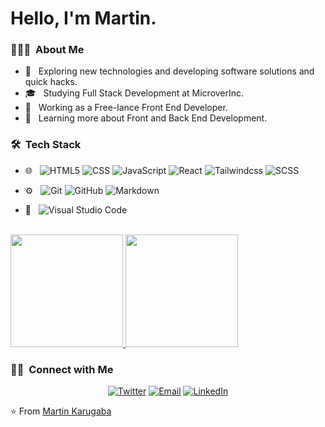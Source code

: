 # Hello, I'm Martin.

<!--
**martinkarugaba/martinkarugaba** is a ✨ _special_ ✨ repository because its `README.md` (this file) appears on your GitHub profile.

Here are some ideas to get you started:

- 🔭 I’m currently working on ...
- 🌱 I’m currently learning ...
- 👯 I’m looking to collaborate on ...
- 🤔 I’m looking for help with ...
- 💬 Ask me about ...
- 📫 How to reach me: ...
- 😄 Pronouns: ...
- ⚡ Fun fact: ...
-->

<h3> 👨🏻‍💻 &nbsp;About Me </h3>

- 🤔 &nbsp; Exploring new technologies and developing software solutions and quick hacks.
- 🎓 &nbsp; Studying Full Stack Development at MicroverInc.
- 💼 &nbsp; Working as a Free-lance Front End Developer.
- 🌱 &nbsp; Learning more about Front and Back End Development.

<h3> 🛠 &nbsp;Tech Stack</h3>

- 🌐 &nbsp;
  ![HTML5](https://img.shields.io/badge/-HTML5-333333?style=flat&logo=HTML5)
  ![CSS](https://img.shields.io/badge/-CSS-333333?style=flat&logo=CSS3&logoColor=1572B6)
  ![JavaScript](https://img.shields.io/badge/-JavaScript-333333?style=flat&logo=javascript)
  ![React](https://img.shields.io/badge/-React-333333?style=flat&logo=react)
  ![Tailwindcss](https://img.shields.io/badge/-Tailwind-333333?style=flat&logo=tailwindcss&logoColor=563D7C)
  ![SCSS](https://img.shields.io/badge/-SCSS-333333?style=flat&logo=sass&logoColor=EA80FC)
  
- ⚙️ &nbsp;
  ![Git](https://img.shields.io/badge/-Git-333333?style=flat&logo=git)
  ![GitHub](https://img.shields.io/badge/-GitHub-333333?style=flat&logo=github)
  ![Markdown](https://img.shields.io/badge/-Markdown-333333?style=flat&logo=markdown)
- 🔧 &nbsp;
  ![Visual Studio Code](https://img.shields.io/badge/-Visual%20Studio%20Code-333333?style=flat&logo=visual-studio-code&logoColor=007ACC)

<br/>

<a href="https://github.com/AVS1508">
  <img height="180em" src="https://github-readme-stats.vercel.app/api?username=martinkarugaba&theme=buefy&show_icons=true" />
  <img height="180em" src="https://github-readme-stats.vercel.app/api/top-langs/?username=martinkarugaba&theme=buefy&layout=compact" />
</a>

<br/>

<h3> 🤝🏻 &nbsp;Connect with Me </h3>

<p align="center">
<a href="https://twitter.com/martin_karugaba"><img alt="Twitter" src="https://img.shields.io/badge/Twitter-martin_karugaba-blue?style=flat-square&logo=twitter"></a>
<a href="mailto:martinkarugaba21@gmail.com"><img alt="Email" src="https://img.shields.io/badge/Email-martinkarugaba21@gmail.com-red?style=flat-square&logo=gmail&logoColor=FF7043"></a>
<a href="https://www.linkedin.com/in/martin-karugaba-822442173//"><img alt="LinkedIn" src="https://img.shields.io/badge/LinkedIn-Martin%20Karugaba-blue?style=flat-square&logo=linkedin&logoColor=039BE5"></a>
</p>

⭐️ From [Martin Karugaba](https://github.com/martinkarugaba)
